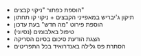 - הוספת כפתור "ניקוי קבצים"
- תיקון ג'יבריש במאפייני הקבצים + ניקוי קו תחתון
- הוספת פירוט "מה חדש" בעת עדכון
- טיפול באלבומים (נסיוני)
- הצגת הודעת סיכום בסיום הסריקה
- הסתרת פס גלילה באנדרואיד בכל התפריטים